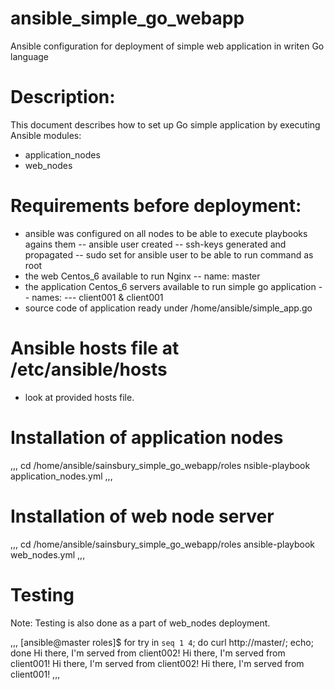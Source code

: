 # ansible_simple_go_webapp
Ansible configuration for deployment of simple web application in writen Go language

# Description:

This document describes how to set up Go simple application by executing Ansible modules:
- application_nodes
- web_nodes

# Requirements before deployment:

- ansible was configured on all nodes to be able to execute playbooks agains them
-- ansible user created
-- ssh-keys generated and propagated
-- sudo set for ansible user to be able to run command as root
- the web Centos_6 available to run Nginx
-- name: master
- the application Centos_6 servers available to run simple go application
-- names:
--- client001 & client001
- source code of application ready under /home/ansible/simple_app.go

# Ansible hosts file at /etc/ansible/hosts

- look at provided hosts file.

# Installation of application nodes
,,,
cd /home/ansible/sainsbury_simple_go_webapp/roles
nsible-playbook application_nodes.yml
,,,

# Installation of web node server

,,,
cd /home/ansible/sainsbury_simple_go_webapp/roles
ansible-playbook web_nodes.yml
,,,

# Testing

Note: Testing is also done as a part of web_nodes deployment.

,,,
[ansible@master roles]$ for try in `seq 1 4`; do curl http://master/; echo; done
Hi there, I'm served from client002!
Hi there, I'm served from client001!
Hi there, I'm served from client002!
Hi there, I'm served from client001!
,,,
